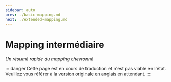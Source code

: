 ```yaml
---
sidebar: auto
prev: ./basic-mapping.md
next: ./extended-mapping.md
---
```

# Mapping intermédiaire
_Un résumé rapide du mapping chevronné_

::: danger
Cette page est en cours de traduction et n'est pas viable en l'état. Veuillez vous référer à la [version originale en anglais](/mapping/intermediate-mapping.md) en attendant.
:::
